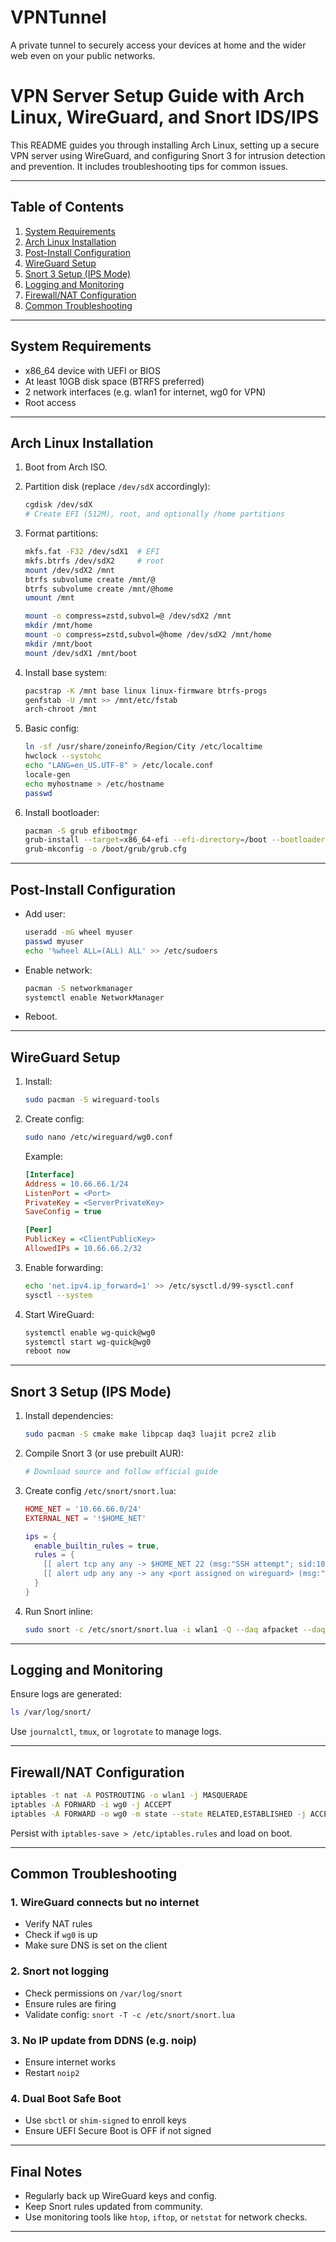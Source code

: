 # VPNTunnel
A private tunnel to securely access your devices at home and the wider web even on your public networks.

# VPN Server Setup Guide with Arch Linux, WireGuard, and Snort IDS/IPS

This README guides you through installing Arch Linux, setting up a secure VPN server using WireGuard, and configuring Snort 3 for intrusion detection and prevention. It includes troubleshooting tips for common issues.

---

## Table of Contents

1. [System Requirements](#system-requirements)
2. [Arch Linux Installation](#arch-linux-installation)
3. [Post-Install Configuration](#post-install-configuration)
4. [WireGuard Setup](#wireguard-setup)
5. [Snort 3 Setup (IPS Mode)](#snort-3-setup-ips-mode)
6. [Logging and Monitoring](#logging-and-monitoring)
7. [Firewall/NAT Configuration](#firewallnat-configuration)
8. [Common Troubleshooting](#common-troubleshooting)

---

## System Requirements

* x86\_64 device with UEFI or BIOS
* At least 10GB disk space (BTRFS preferred)
* 2 network interfaces (e.g. wlan1 for internet, wg0 for VPN)
* Root access

---

## Arch Linux Installation

1. Boot from Arch ISO.
2. Partition disk (replace `/dev/sdX` accordingly):

   ```bash
   cgdisk /dev/sdX
   # Create EFI (512M), root, and optionally /home partitions
   ```
3. Format partitions:

   ```bash
   mkfs.fat -F32 /dev/sdX1  # EFI
   mkfs.btrfs /dev/sdX2     # root
   mount /dev/sdX2 /mnt
   btrfs subvolume create /mnt/@
   btrfs subvolume create /mnt/@home
   umount /mnt

   mount -o compress=zstd,subvol=@ /dev/sdX2 /mnt
   mkdir /mnt/home
   mount -o compress=zstd,subvol=@home /dev/sdX2 /mnt/home
   mkdir /mnt/boot
   mount /dev/sdX1 /mnt/boot
   ```
4. Install base system:

   ```bash
   pacstrap -K /mnt base linux linux-firmware btrfs-progs
   genfstab -U /mnt >> /mnt/etc/fstab
   arch-chroot /mnt
   ```
5. Basic config:

   ```bash
   ln -sf /usr/share/zoneinfo/Region/City /etc/localtime
   hwclock --systohc
   echo "LANG=en_US.UTF-8" > /etc/locale.conf
   locale-gen
   echo myhostname > /etc/hostname
   passwd
   ```
6. Install bootloader:

   ```bash
   pacman -S grub efibootmgr
   grub-install --target=x86_64-efi --efi-directory=/boot --bootloader-id=GRUB
   grub-mkconfig -o /boot/grub/grub.cfg
   ```

---

## Post-Install Configuration

* Add user:

  ```bash
  useradd -mG wheel myuser
  passwd myuser
  echo '%wheel ALL=(ALL) ALL' >> /etc/sudoers
  ```
* Enable network:

  ```bash
  pacman -S networkmanager
  systemctl enable NetworkManager
  ```
* Reboot.

---

## WireGuard Setup

1. Install:

   ```bash
   sudo pacman -S wireguard-tools
   ```
2. Create config:

   ```bash
   sudo nano /etc/wireguard/wg0.conf
   ```

   Example:

   ```ini
   [Interface]
   Address = 10.66.66.1/24
   ListenPort = <Port>
   PrivateKey = <ServerPrivateKey>
   SaveConfig = true

   [Peer]
   PublicKey = <ClientPublicKey>
   AllowedIPs = 10.66.66.2/32
   ```
3. Enable forwarding:

   ```bash
   echo 'net.ipv4.ip_forward=1' >> /etc/sysctl.d/99-sysctl.conf
   sysctl --system
   ```
4. Start WireGuard:

   ```bash
   systemctl enable wg-quick@wg0
   systemctl start wg-quick@wg0
   reboot now
   ```

---

## Snort 3 Setup (IPS Mode)

1. Install dependencies:

   ```bash
   sudo pacman -S cmake make libpcap daq3 luajit pcre2 zlib
   ```
2. Compile Snort 3 (or use prebuilt AUR):

   ```bash
   # Download source and follow official guide
   ```
3. Create config `/etc/snort/snort.lua`:

   ```lua
   HOME_NET = '10.66.66.0/24'
   EXTERNAL_NET = '!$HOME_NET'

   ips = {
     enable_builtin_rules = true,
     rules = {
       [[ alert tcp any any -> $HOME_NET 22 (msg:"SSH attempt"; sid:1000001;) ]],
       [[ alert udp any any -> any <port assigned on wireguard> (msg:"WG Traffic"; sid:1000002;) ]]
     }
   }
   ```
4. Run Snort inline:

   ```bash
   sudo snort -c /etc/snort/snort.lua -i wlan1 -Q --daq afpacket --daq-mode inline -l /var/log/snort
   ```

---

## Logging and Monitoring

Ensure logs are generated:

```bash
ls /var/log/snort/
```

Use `journalctl`, `tmux`, or `logrotate` to manage logs.

---

## Firewall/NAT Configuration

```bash
iptables -t nat -A POSTROUTING -o wlan1 -j MASQUERADE
iptables -A FORWARD -i wg0 -j ACCEPT
iptables -A FORWARD -o wg0 -m state --state RELATED,ESTABLISHED -j ACCEPT
```

Persist with `iptables-save > /etc/iptables.rules` and load on boot.

---

## Common Troubleshooting

### 1. WireGuard connects but no internet

* Verify NAT rules
* Check if `wg0` is up
* Make sure DNS is set on the client

### 2. Snort not logging

* Check permissions on `/var/log/snort`
* Ensure rules are firing
* Validate config: `snort -T -c /etc/snort/snort.lua`

### 3. No IP update from DDNS (e.g. noip)

* Ensure internet works
* Restart `noip2`

### 4. Dual Boot Safe Boot

* Use `sbctl` or `shim-signed` to enroll keys
* Ensure UEFI Secure Boot is OFF if not signed

---

## Final Notes

* Regularly back up WireGuard keys and config.
* Keep Snort rules updated from community.
* Use monitoring tools like `htop`, `iftop`, or `netstat` for network checks.

---

